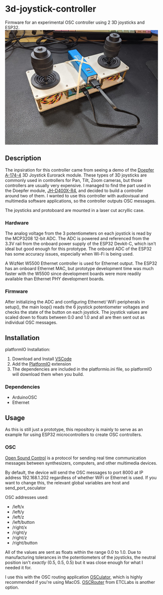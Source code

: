 # 3d-joystick-controller
Firmware for an experimental OSC controller using 2 3D joysticks and ESP32.
![joystick](joystick.jpg)

## Description

The inpsiration for this controller came from seeing a demo of the [Doepfer A-174-4](https://doepfer.de/a1744.htm) 3D Joystick Eurorack module. These types of 3D joysticks are commonly used in controllers for Pan, Tilt, Zoom cameras, but those controllers are usually very expensive. I managed to find the part used in the Doepfer module, [JH-D400X-R4](https://www.aliexpress.com/i/32333754018.html), and decided to build a controller around two of them. I wanted to use this controller with audiovisual and multimedia software applications, so the controller outputs OSC messages.

The joysticks and protoboard are mounted in a laser cut acryllic case.

### Hardware

The analog voltage from the 3 potentiometers on each joystick is read by the MCP3208 12-bit ADC. The ADC is powered and referenced from the 3.3V rail from the onboard power supply of the ESP32 Devkit-C, which isn't ideal but good enough for this prototype. The onboard ADC of the ESP32 has some accuracy issues, especially when Wi-Fi is being used.

A WizNet W5500 Ethernet controller is used for Ethernet output. The ESP32 has an onboard Ethernet MAC, but prototype development time was much faster with the W5500 since development boards were more readily available than Ethernet PHY development boards.

### Firmware

After initializing the ADC and configuring Ethernet/ WiFi peripherals in setup(), the main loop() reads the 6 joystick potentiometer voltages and checks the state of the button on each joystick. The joystick values are scaled down to floats between 0.0 and 1.0 and all are then sent out as individual OSC messages.

## Installation

platformIO Installation:
1. Download and Install [VSCode](https://code.visualstudio.com/)
2. Add the [PlatformIO](https://platformio.org/) extension
2. The dependencies are included in the platformio.ini file, so platformIO will download them when you build.

### Dependencies
- ArduinoOSC
- Ethernet

## Usage
As this is still just a prototype, this repository is mainly to serve as an example for using ESP32 microcontrollers to create OSC controllers.

### OSC

[Open Sound Control](https://opensoundcontrol.stanford.edu/) is a protocol for sending real time communication messages between synthesizers, computers, and other multimedia devices.

By default, the device will send the OSC messages to port 8000 at IP address 192.168.1.202 regardless of whether WiFi or Ethernet is used. If you want to change this, the relevant global variables are host and send_port_osculator

OSC addresses used:
- /left/x
- /left/y
- /left/z
- /left/button
- /right/x
- /right/y
- /right/z
- /right/button

All of the values are sent as floats within the range 0.0 to 1.0. Due to manufacturing tolerances in the potentiometers of the joysticks, the neutral position isn't *exactly* (0.5, 0.5, 0.5) but it was close enough for what I needed it for. 

I use this with the OSC routing application [OSCulator](https://osculator.net/), which is highly recommended if you're using MacOS. [OSCRouter](https://github.com/ETCLabs/OSCRouter) from ETCLabs is another option.
